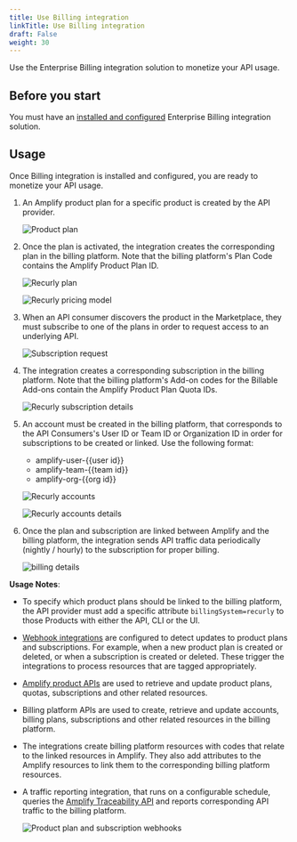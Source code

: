 ```yaml
---
title: Use Billing integration
linkTitle: Use Billing integration
draft: False
weight: 30
---
```

Use the Enterprise Billing integration solution to monetize your API usage.

## Before you start

You must have an [installed and configured](docs/manage_marketplace/customize_marketplace/marketplace_billing/billing_integration/install_configure_billing_integration) Enterprise Billing integration solution.

## Usage

Once Billing integration is installed and configured, you are ready to monetize your API usage.

1. An Amplify product plan for a specific product is created by the API provider.

    ![Product plan](/Images/marketplace/billing_integration/usage1.png)

2. Once the plan is activated, the integration creates the corresponding plan in the billing platform. Note that the billing platform's Plan Code contains the Amplify Product Plan ID.

    ![Recurly plan](/Images/marketplace/billing_integration/usage3.png)

    ![Recurly pricing model](/Images/marketplace/billing_integration/usage4.png)

3. When an API consumer discovers the product in the Marketplace, they must subscribe to one of the plans in order to request access to an underlying API.

    ![Subscription request](/Images/marketplace/billing_integration/usage5.png)

4. The integration creates a corresponding subscription in the billing platform. Note that the billing platform's Add-on codes for the Billable Add-ons contain the Amplify Product Plan Quota IDs.

    ![Recurly subscription details](/Images/marketplace/billing_integration/usage6.png)

5. An account must be created in the billing platform, that corresponds to the API Consumers's User ID or Team ID or Organization ID in order for subscriptions to be created or linked. Use the following format:

    * amplify-user-{{user id}}
    * amplify-team-{{team id}}
    * amplify-org-{{org id}}

    ![Recurly accounts](/Images/marketplace/billing_integration/usage7.png)

    ![Recurly accounts details](/Images/marketplace/billing_integration/usage8.png)

6. Once the plan and subscription are linked between Amplify and the billing platform, the integration sends API traffic data periodically (nightly / hourly) to the subscription for proper billing.

    ![billing details](/Images/marketplace/billing_integration/usage9.png)

**Usage Notes**:

* To specify which product plans should be linked to the billing platform, the API provider must add a specific attribute `billingSystem=recurly` to those Products with either the API, CLI or the UI.
* [Webhook integrations](/docs/integrate_with_central/webhook) are configured to detect updates to product plans and subscriptions. For example, when a new product plan is created or deleted, or when a subscription is created or deleted. These trigger the integrations to process resources that are tagged appropriately.
* [Amplify product APIs](https://docs.axway.com/category/api) are used to retrieve and update product plans, quotas, subscriptions and other related resources.
* Billing platform APIs are used to create, retrieve and update accounts, billing plans, subscriptions and other related resources in the billing platform.
* The integrations create billing platform resources with codes that relate to the linked resources in Amplify. They also add attributes to the Amplify resources to link them to the corresponding billing platform resources.
* A traffic reporting integration, that runs on a configurable schedule, queries the [Amplify Traceability API](https://apidocs.axway.com/swagger-ui-NEW/index.html?productname=TraceabilityConnector&productversion=1.0.0&filename=swagger.json&disabletry=true) and reports corresponding API traffic to the billing platform.

    ![Product plan and subscription webhooks](/Images/marketplace/billing_integration/usagenotes1.png)
